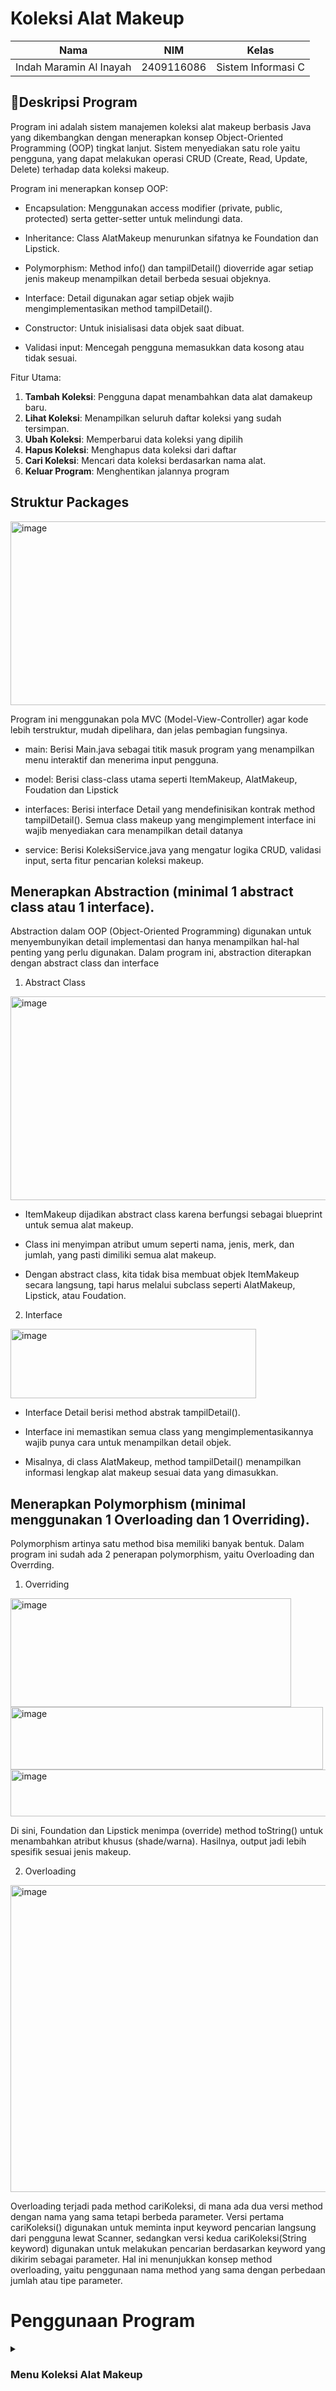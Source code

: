# Koleksi Alat Makeup

| Nama                      | NIM           | Kelas             |
|---------------------------|---------------|-------------------|
| Indah Maramin Al Inayah   | 2409116086    | Sistem Informasi C |

## 📄Deskripsi Program

Program ini adalah sistem manajemen koleksi alat makeup berbasis Java yang dikembangkan dengan menerapkan konsep Object-Oriented Programming (OOP) tingkat lanjut. Sistem menyediakan satu role yaitu pengguna, yang dapat melakukan operasi CRUD (Create, Read, Update, Delete) terhadap data koleksi makeup.

Program ini menerapkan konsep OOP:

* Encapsulation: Menggunakan access modifier (private, public, protected) serta getter-setter untuk melindungi data.

* Inheritance: Class AlatMakeup menurunkan sifatnya ke Foundation dan Lipstick.

* Polymorphism: Method info() dan tampilDetail() dioverride agar setiap jenis makeup menampilkan detail berbeda sesuai objeknya.

* Interface: Detail digunakan agar setiap objek wajib mengimplementasikan method tampilDetail().

* Constructor: Untuk inisialisasi data objek saat dibuat.

* Validasi input: Mencegah pengguna memasukkan data kosong atau tidak sesuai.

Fitur Utama:

1. **Tambah Koleksi**: Pengguna dapat menambahkan data alat damakeup baru.
2. **Lihat Koleksi**: Menampilkan seluruh daftar koleksi yang sudah tersimpan.
3. **Ubah Koleksi**: Memperbarui data koleksi yang dipilih
4. **Hapus Koleksi**: Menghapus data koleksi dari daftar
5. **Cari Koleksi**: Mencari data koleksi berdasarkan nama alat.
6. **Keluar Program**: Menghentikan jalannya program

## Struktur Packages

<img width="555" height="294" alt="image" src="https://github.com/user-attachments/assets/f27a7e78-1a5f-407c-a657-cf2cc99eca5e" />

Program ini menggunakan pola MVC (Model-View-Controller) agar kode lebih terstruktur, mudah dipelihara, dan jelas pembagian fungsinya.

* main: Berisi Main.java sebagai titik masuk program yang menampilkan menu interaktif dan menerima input pengguna.

* model: Berisi class-class utama seperti ItemMakeup, AlatMakeup, Foudation dan Lipstick

* interfaces: Berisi interface Detail yang mendefinisikan kontrak method tampilDetail(). Semua class makeup yang mengimplement interface ini wajib menyediakan cara menampilkan detail datanya

* service: Berisi KoleksiService.java yang mengatur logika CRUD, validasi input, serta fitur pencarian koleksi makeup.

## Menerapkan Abstraction (minimal 1 abstract class atau 1 interface).

Abstraction dalam OOP (Object-Oriented Programming) digunakan untuk menyembunyikan detail implementasi dan hanya menampilkan hal-hal penting yang perlu digunakan. Dalam program ini, abstraction diterapkan dengan abstract class dan interface

1. Abstract Class

<img width="809" height="326" alt="image" src="https://github.com/user-attachments/assets/97aee781-dcd6-45ba-b540-7be90e033ff7" />

* ItemMakeup dijadikan abstract class karena berfungsi sebagai blueprint untuk semua alat makeup.

* Class ini menyimpan atribut umum seperti nama, jenis, merk, dan jumlah, yang pasti dimiliki semua alat makeup.

* Dengan abstract class, kita tidak bisa membuat objek ItemMakeup secara langsung, tapi harus melalui subclass seperti AlatMakeup, Lipstick, atau Foudation.

2. Interface

<img width="393" height="111" alt="image" src="https://github.com/user-attachments/assets/f3858201-6501-4658-8ed2-584da909ab4b" />

* Interface Detail berisi method abstrak tampilDetail().

* Interface ini memastikan semua class yang mengimplementasikannya wajib punya cara untuk menampilkan detail objek.

* Misalnya, di class AlatMakeup, method tampilDetail() menampilkan informasi lengkap alat makeup sesuai data yang dimasukkan.

## Menerapkan Polymorphism (minimal menggunakan 1 Overloading dan 1 Overriding).

Polymorphism artinya satu method bisa memiliki banyak bentuk. Dalam program ini sudah ada 2 penerapan polymorphism, yaitu Overloading dan Overrding.

1. Overriding

<img width="449" height="174" alt="image" src="https://github.com/user-attachments/assets/9fadc30b-5f63-4a0f-94ba-0abeb34b0297" />

<img width="500" height="100" alt="image" src="https://github.com/user-attachments/assets/276fd76c-7980-4a76-bd31-71a9d340a98b" />

<img width="509" height="75" alt="image" src="https://github.com/user-attachments/assets/1163f86b-370d-4bfe-b8fc-d329fe1ca4e2" />

Di sini, Foundation dan Lipstick menimpa (override) method toString() untuk menambahkan atribut khusus (shade/warna). Hasilnya, output jadi lebih spesifik sesuai jenis makeup.

2. Overloading

<img width="1070" height="491" alt="image" src="https://github.com/user-attachments/assets/caa8bede-b91c-4b34-840f-d022f9e1878d" />

Overloading terjadi pada method cariKoleksi, di mana ada dua versi method dengan nama yang sama tetapi berbeda parameter. Versi pertama cariKoleksi() digunakan untuk meminta input keyword pencarian langsung dari pengguna lewat Scanner, sedangkan versi kedua cariKoleksi(String keyword) digunakan untuk melakukan pencarian berdasarkan keyword yang dikirim sebagai parameter. Hal ini menunjukkan konsep method overloading, yaitu penggunaan nama method yang sama dengan perbedaan jumlah atau tipe parameter.

# Penggunaan Program

<details>
<summary><h3>Menu Koleksi Alat Makeup</h3></summary>

<img width="318" height="178" alt="image" src="https://github.com/user-attachments/assets/0f447f12-3ad8-47d9-907e-63f4739b898e" />

Saat program pertama kali dijalankan, sistem akan langsung menampilkan menu utama yang berisi daftar pilihan menu. Pengguna diminta untuk memasukkan nomor menu sesuai dengan pilihan yang diinginkan. Setelah itu, program akan menjalankan perintah sesuai input pengguna dan kemudian kembali menampilkan menu utama, hingga pengguna memilih opsi Keluar untuk menghentikan program.

## 1. Tambah Koleksi

<img width="403" height="308" alt="image" src="https://github.com/user-attachments/assets/64260f4b-e4ca-4be4-b076-ea633ed55d63" />

Jika pengguna memilih opsi 1. Tambah Koleksi, maka program akan menampilkan pilihan jenis koleksi alat makeup yang tersedia, yaitu Alat Makeup Umum, Lipstick, dan Foundation.

<img width="502" height="414" alt="Screenshot 2025-09-22 193040" src="https://github.com/user-attachments/assets/e9b18c34-a335-4052-9868-035a143cd10c" />

Opsi 1. Alat Makeup Umum, program akan meminta input data berupa nama alat makeup, jenis alat, merk, dan jumlah. Data yang sudah dimasukkan akan disimpan ke dalam koleksi sesuai kategori yang dipilih. Setelah itu, program memberikan notifikasi bahwa koleksi berhasil ditambahkan.

<img width="474" height="246" alt="Screenshot 2025-09-22 194734" src="https://github.com/user-attachments/assets/7c5c0aed-5069-4048-bc9f-9959da13aa13" />

Opsi 2. Lipstick, maka program akan meminta pengguna untuk memasukkan beberapa data yang lebih spesifik, yaitu nama alat makeup, jenis alat makeup, merk, jumlah, serta warna lipstick. Setelah semua data dimasukkan dengan lengkap, program akan menyimpan data tersebut ke dalam koleksi kategori lipstick. Selanjutnya, program memberikan notifikasi bahwa koleksi lipstick berhasil ditambahkan.

<img width="488" height="236" alt="image" src="https://github.com/user-attachments/assets/ae716e14-b97c-421b-8722-c9f01fdba170" />

opsi 3. Foundation, maka program akan meminta pengguna untuk mengisi beberapa informasi penting, yaitu nama alat makeup, jenis alat makeup, merk, jumlah, serta shade foundation. Setelah data tersebut dimasukkan dengan benar, program akan menyimpannya ke dalam koleksi kategori foundation. Program kemudian menampilkan pesan bahwa koleksi foundation berhasil ditambahkan.

<img width="387" height="257" alt="image" src="https://github.com/user-attachments/assets/a0fb64c5-fb49-4dcc-920a-224b6e19b3d6" />

Saat pengguna diminta memasukkan Nama Alat Makeup, pengguna menekan enter tanpa mengetikkan apapun sehingga program akan menampilkan pesan "Nama tidak boleh kosong!" dan berlaku untuk memasukkan jenis makeup, merk, dan jumlah.

## 2. Lihat Koleksi

<img width="907" height="330" alt="image" src="https://github.com/user-attachments/assets/2a59c7ba-ce42-4f24-baec-a6787671d765" />

Jika pengguna memilih opsi 2. Lihat Koleksi, program akan menampilkan seluruh daftar alat makeup yang sudah tersimpan.

## 3. Ubah Koleksi

<img width="721" height="502" alt="image" src="https://github.com/user-attachments/assets/09e0ea09-786d-48f6-ad8e-98439884953b" />

Jika pengguna memilih opsi 3. Ubah Koleksi, maka program akan meminta nomor koleksi yang ingin diubah. Setelah itu, pengguna dapat memasukkan data baru untuk mengganti data lama. Setelah sudah memasukkan data baru, pengguna bisa mengecek kembali dengan opsi 2. Lihat Koleksi.

<img width="649" height="325" alt="image" src="https://github.com/user-attachments/assets/f171e1a5-256e-49fc-89fc-b6135c31b6fd" />

Apabila pengguna memasukkan nomor koleksi yang tidak tersedia, program akan menampilkan pesan "Nomor tidak valid!" sebagai bentuk validasi agar pengguna tidak bisa mengubah koleksi yang tidak ada.

## 4. Hapus Koleksi

<img width="658" height="563" alt="image" src="https://github.com/user-attachments/assets/7219cd8a-7727-4abd-96cb-1011147df63e" />

Jika pengguna memilih opsi 4. Hapus Koleksi, maka program akan meminta nomor koleksi yang ingin dihapus. Setelah itu, data koleksi akan dihapus dari daftar

<img width="689" height="340" alt="image" src="https://github.com/user-attachments/assets/fad4e55f-c038-4ad6-aef7-98e5e77b38f0" />

Apabila pengguna memasukkan nomor koleksi yang tidak tersedia, program akan menampilkan pesan "Nomor tidak valid!" sebagai bentuk validasi agar pengguna tidak bisa mengubah koleksi yang tidak ada.

## 5. Cari Koleksi

<img width="688" height="257" alt="image" src="https://github.com/user-attachments/assets/b1842f83-d03a-4824-b310-b656420faffd" />

Jika pengguna memilih opsi 5, maka program akan meminta kata kunci pencarian dari nama atau merk alat makeup. Setelah itu, program akan menampilkan daftar alat makeup yang sesuai kata kunci.

<img width="523" height="245" alt="image" src="https://github.com/user-attachments/assets/3b610936-5e2b-453e-b22d-616a7b452ed8" />

Apabila pengguna memasukkan kata kunci koleksi yang tidak tersedia, program akan menampilkan pesan "Koleksi tidak ditemukan!" sebagai bentuk validasi agar pengguna tidak bisa mengubah koleksi yang tidak ada.

## 6. Keluar

<img width="415" height="225" alt="image" src="https://github.com/user-attachments/assets/e3ed6f06-f3c8-4947-b2bc-315f2362d2a9" />

Jika pengguna memilih opsi 6, maka program telah selesai

